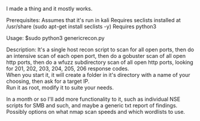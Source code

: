 I made a thing and it mostly works.

Prerequisites: 
Assumes that it's run in kali
Requires seclists installed at /usr/share (sudo apt-get install seclists -y)
Requires python3

Usage: 
$sudo python3 genericrecon.py

Description:
It's a single host recon script to scan for all open ports, then do an intensive scan of each open port, then do a gobuster scan of all open http ports, then do a wfuzz subdirectory scan of all open http ports, looking for 201, 202, 203, 204, 205, 206 response codes.  
When you start it, it will create a folder in it's directory with a name of your choosing, then ask for a target IP.  
Run it as root, modify it to suite your needs.  

In a month or so I'll add more functionality to it, such as individual NSE scripts for SMB and such, and maybe a generic txt report of findings.  Possibly options on what nmap scan speeds and which wordlists to use.  
